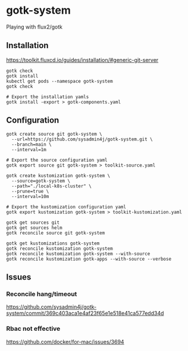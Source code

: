 # gotk-system
Playing with flux2/gotk

## Installation

https://toolkit.fluxcd.io/guides/installation/#generic-git-server

```
gotk check
gotk install
kubectl get pods --namespace gotk-system
gotk check

# Export the installation yamls
gotk install -export > gotk-components.yaml
```

## Configuration

```
gotk create source git gotk-system \
  --url=https://github.com/sysadmin4j/gotk-system.git \
  --branch=main \
  --interval=1m

# Export the source configuration yaml
gotk export source git gotk-system > toolkit-source.yaml
```

```
gotk create kustomization gotk-system \
  --source=gotk-system \
  --path="./local-k8s-cluster" \
  --prune=true \
  --interval=10m

# Export the kustomization configuration yaml
gotk export kustomization gotk-system > toolkit-kustomization.yaml
```

```
gotk get sources git
gotk get sources helm
gotk reconcile source git gotk-system
```

```
gotk get kustomizations gotk-system
gotk reconcile kustomization gotk-system
gotk reconcile kustomization gotk-system --with-source
gotk reconcile kustomization gotk-apps --with-source --verbose

```

## Issues

### Reconcile hang/timeout
https://github.com/sysadmin4j/gotk-system/commit/369c403aca1e4af23f65e1e518e41ca577edd34d

### Rbac not effective
https://github.com/docker/for-mac/issues/3694


